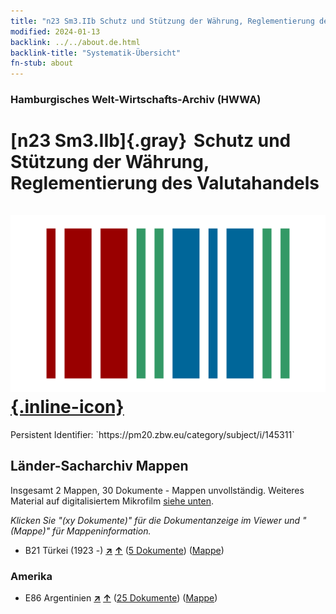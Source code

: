 ```yaml
---
title: "n23 Sm3.IIb Schutz und Stützung der Währung, Reglementierung des Valutahandels"
modified: 2024-01-13
backlink: ../../about.de.html
backlink-title: "Systematik-Übersicht"
fn-stub: about
---
```


### Hamburgisches Welt-Wirtschafts-Archiv (HWWA)

# [n23 Sm3.IIb]{.gray}&#8201; Schutz und Stützung der Währung, Reglementierung des Valutahandels &#160; [![Wikidata](/images/Wikidata-logo.svg "Wikidata"){.inline-icon}](http://www.wikidata.org/entity/Q104710979)

<div class="hint">Persistent Identifier: `https://pm20.zbw.eu/category/subject/i/145311`</div>







## Länder-Sacharchiv Mappen






Insgesamt 2 Mappen, 30 Dokumente - Mappen unvollständig. Weiteres Material auf digitalisiertem Mikrofilm [siehe unten](#filmsections).

_Klicken Sie "(xy Dokumente)" für die Dokumentanzeige im Viewer und "(Mappe)" für Mappeninformation._



- B21 Türkei (1923 -) [**&nearr;**](../../../geo/i/141111/about.de.html "Türkei (1923 -) (alle Mappen)") [**&uarr;**](../../../geo/about.de.html#B21 "Ländersystematik") (<a href="https://pm20.zbw.eu/iiifview/folder/sh/141111,145311" title="über: Türkei (1923 -) : Schutz und Stützung der Währung, Reglementierung des Valutahandels" target="_blank">5 Dokumente</a>) ([Mappe](../../../../folder/sh/1411xx/141111/1453xx/145311/about.de.html))

### Amerika

- E86 Argentinien [**&nearr;**](../../../geo/i/141692/about.de.html "Argentinien (alle Mappen)") [**&uarr;**](../../../geo/about.de.html#E86 "Ländersystematik") (<a href="https://pm20.zbw.eu/iiifview/folder/sh/141692,145311" title="über: Argentinien : Schutz und Stützung der Währung, Reglementierung des Valutahandels" target="_blank">25 Dokumente</a>) ([Mappe](../../../../folder/sh/1416xx/141692/1453xx/145311/about.de.html))



<a id="filmsections" />













